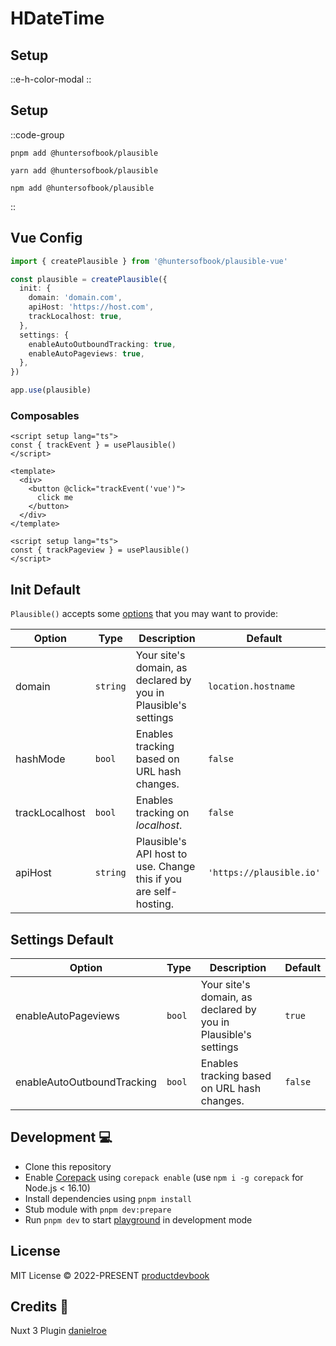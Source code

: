 # HDateTime


## Setup


::e-h-color-modal
::

## Setup

::code-group

```shell [pnpm]
pnpm add @huntersofbook/plausible
```

```shell [yarn]
yarn add @huntersofbook/plausible
```

```shell [npm]
npm add @huntersofbook/plausible
```

::


## Vue Config

```ts [main.ts]
import { createPlausible } from '@huntersofbook/plausible-vue'

const plausible = createPlausible({
  init: {
    domain: 'domain.com',
    apiHost: 'https://host.com',
    trackLocalhost: true,
  },
  settings: {
    enableAutoOutboundTracking: true,
    enableAutoPageviews: true,
  },
})

app.use(plausible)
```

### Composables

```vue
<script setup lang="ts">
const { trackEvent } = usePlausible()
</script>

<template>
  <div>
    <button @click="trackEvent('vue')">
      click me
    </button>
  </div>
</template>
```

```vue
<script setup lang="ts">
const { trackPageview } = usePlausible()
</script>
```


## Init Default

`Plausible()` accepts some [options](https://plausible-tracker.netlify.app/globals.html#plausibleinitoptions) that you may want to provide:

| Option         | Type     | Description                                                       | Default                  |
| -------------- | -------- | ----------------------------------------------------------------- | ------------------------ |
| domain         | `string` | Your site's domain, as declared by you in Plausible's settings    | `location.hostname`      |
| hashMode       | `bool`   | Enables tracking based on URL hash changes.                       | `false`                  |
| trackLocalhost | `bool`   | Enables tracking on *localhost*.                                  | `false`                  |
| apiHost        | `string` | Plausible's API host to use. Change this if you are self-hosting. | `'https://plausible.io'` |

## Settings Default

| Option         | Type     | Description                                                       | Default                  |
| -------------- | -------- | ----------------------------------------------------------------- | ------------------------ |
| enableAutoPageviews | `bool` | Your site's domain, as declared by you in Plausible's settings    | `true`      |
| enableAutoOutboundTracking       | `bool`   | Enables tracking based on URL hash changes.                       | `false`                  |


## Development 💻 

- Clone this repository
- Enable [Corepack](https://github.com/nodejs/corepack) using `corepack enable` (use `npm i -g corepack` for Node.js < 16.10)
- Install dependencies using `pnpm install`
- Stub module with `pnpm dev:prepare`
- Run `pnpm dev` to start [playground](./playground) in development mode

## License

MIT License © 2022-PRESENT [productdevbook](https://github.com/productdevbook)


## Credits 💚

Nuxt 3 Plugin [danielroe](https://github.com/danielroe)